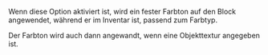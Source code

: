 Wenn diese Option aktiviert ist, wird ein fester Farbton auf den Block angewendet, während er im Inventar ist, passend zum Farbtyp.

Der Farbton wird auch dann angewandt, wenn eine Objekttextur angegeben ist.
